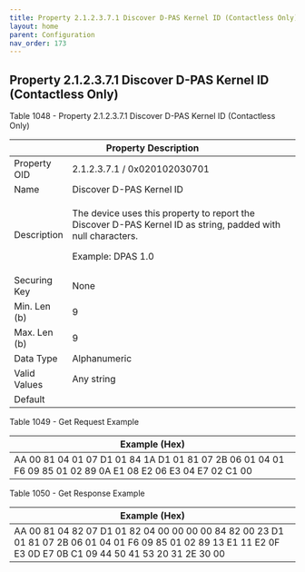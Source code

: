 ```yaml
---
title: Property 2.1.2.3.7.1 Discover D-PAS Kernel ID (Contactless Only)
layout: home
parent: Configuration
nav_order: 173
---
```


## Property 2.1.2.3.7.1 Discover D-PAS Kernel ID (Contactless Only)

Table 1048 - Property 2.1.2.3.7.1 Discover D-PAS Kernel ID (Contactless
Only)

<table>
<colgroup>
<col style="width: 14%" />
<col style="width: 85%" />
</colgroup>
<thead>
<tr>
<th colspan="2">Property Description</th>
</tr>
</thead>
<tbody>
<tr>
<td>Property OID</td>
<td>2.1.2.3.7.1 / 0x020102030701</td>
</tr>
<tr>
<td>Name</td>
<td>Discover D-PAS Kernel ID</td>
</tr>
<tr>
<td>Description</td>
<td><p>The device uses this property to report the Discover D-PAS Kernel
ID as string, padded with null characters.</p>
<p>Example: DPAS 1.0</p></td>
</tr>
<tr>
<td>Securing Key</td>
<td>None</td>
</tr>
<tr>
<td>Min. Len (b)</td>
<td>9</td>
</tr>
<tr>
<td>Max. Len (b)</td>
<td>9</td>
</tr>
<tr>
<td>Data Type</td>
<td>Alphanumeric</td>
</tr>
<tr>
<td>Valid Values</td>
<td>Any string</td>
</tr>
<tr>
<td>Default</td>
<td></td>
</tr>
</tbody>
</table>

Table 1049 - Get Request Example

| Example (Hex) |
|----|
| AA 00 81 04 01 07 D1 01 84 1A D1 01 81 07 2B 06 01 04 01 F6 09 85 01 02 89 0A E1 08 E2 06 E3 04 E7 02 C1 00 |

Table 1050 - Get Response Example

| Example (Hex) |
|----|
| AA 00 81 04 82 07 D1 01 82 04 00 00 00 00 84 82 00 23 D1 01 81 07 2B 06 01 04 01 F6 09 85 01 02 89 13 E1 11 E2 0F E3 0D E7 0B C1 09 44 50 41 53 20 31 2E 30 00 |

##